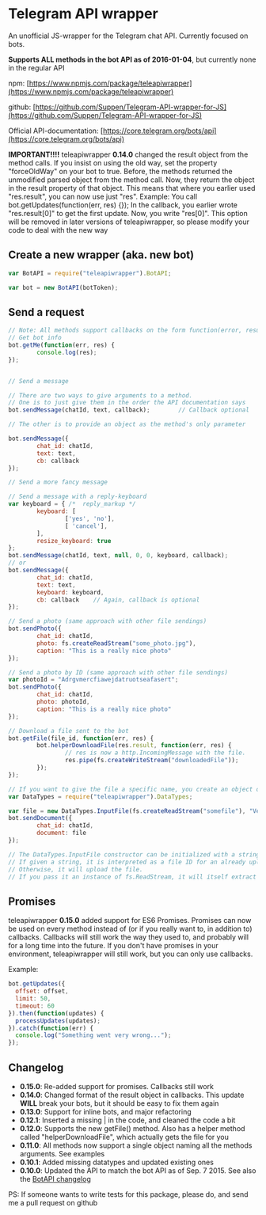 # Telegram API wrapper

An unofficial JS-wrapper for the Telegram chat API. Currently focused on bots.

**Supports ALL methods in the bot API as of 2016-01-04**, but currently none in the regular API

npm: [https://www.npmjs.com/package/teleapiwrapper](https://www.npmjs.com/package/teleapiwrapper)

github: [https://github.com/Suppen/Telegram-API-wrapper-for-JS](https://github.com/Suppen/Telegram-API-wrapper-for-JS)

Official API-documentation: [https://core.telegram.org/bots/api](https://core.telegram.org/bots/api)

**IMPORTANT!!!!** teleapiwrapper **0.14.0** changed the result object from the method calls. If you insist on using the old way, set the property "forceOldWay" on your bot to true. Before, the methods returned the unmodified parsed object from the method call. Now, they return the object in the result property of that object. This means that where you earlier used "res.result", you can now use just "res". Example: You call bot.getUpdates(function(err, res) {}); In the callback, you earlier wrote "res.result[0]" to get the first update. Now, you write "res[0]". This option will be removed in later versions of teleapiwrapper, so please modify your code to deal with the new way

## Create a new wrapper (aka. new bot)

```javascript
var BotAPI = require("teleapiwrapper").BotAPI;

var bot = new BotAPI(botToken);
```

## Send a request

```javascript
// Note: All methods support callbacks on the form function(error, result), where "result" is the parsed JSON-response from the server
// Get bot info
bot.getMe(function(err, res) {
        console.log(res);
});


// Send a message

// There are two ways to give arguments to a method.
// One is to just give them in the order the API documentation says
bot.sendMessage(chatId, text, callback);        // Callback optional

// The other is to provide an object as the method's only parameter

bot.sendMessage({
        chat_id: chatId,
        text: text,
        cb: callback
});

// Send a more fancy message

// Send a message with a reply-keyboard
var keyboard = { /*  reply_markup */
        keyboard: [
                ['yes', 'no'],
                [ 'cancel'],
        ],
        resize_keyboard: true
};
bot.sendMessage(chatId, text, null, 0, 0, keyboard, callback);
// or
bot.sendMessage({
        chat_id: chatId,
        text: text,
        keyboard: keyboard,
        cb: callback    // Again, callback is optional
});

// Send a photo (same approach with other file sendings)
bot.sendPhoto({
        chat_id: chatId,
        photo: fs.createReadStream("some_photo.jpg"),
        caption: "This is a really nice photo"
});

// Send a photo by ID (same approach with other file sendings)
var photoId = "Adrgvmercfiawejdatruotseafasert";
bot.sendPhoto({
        chat_id: chatId,
        photo: photoId,
        caption: "This is a really nice photo"
});

// Download a file sent to the bot
bot.getFile(file_id, function(err, res) {
        bot.helperDownloadFile(res.result, function(err, res) {
                // res is now a http.IncomingMessage with the file.
                res.pipe(fs.createWriteStream("downloadedFile"));
        });
});

// If you want to give the file a specific name, you create an object of type DataTypes.InputFile and give it to the method
var DataTypes = require("teleapiwrapper").DataTypes;

var file = new DataTypes.InputFile(fs.createReadStream("somefile"), "Very important file.txt");
bot.sendDocument({
        chat_id: chatId,
        document: file
});

// The DataTypes.InputFile constructor can be initialized with a string, a buffer, a readable stream or an already existing InputFile.
// If given a string, it is interpreted as a file ID for an already uploaded file, so Telegram will just resend that one.
// Otherwise, it will upload the file.
// If you pass it an instance of fs.ReadStream, it will itself extract the name of the file from the stream and use that, unless you override it yourself
```

## Promises

teleapiwrapper **0.15.0** added support for ES6 Promises. Promises can now be used on every method instead of (or if you really want to, in addition to) callbacks. Callbacks will still work the way they used to, and probably will for a long time into the future. If you don't have promises in your environment, teleapiwrapper will still work, but you can only use callbacks.

Example:

```javascript
bot.getUpdates({
  offset: offset,
  limit: 50,
  timeout: 60
}).then(function(updates) {
  processUpdates(updates);
}).catch(function(err) {
  console.log("Something went very wrong...");
});
```

## Changelog
* **0.15.0**: Re-added support for promises. Callbacks still work
* **0.14.0**: Changed format of the result object in callbacks. This update **WILL** break your bots, but it should be easy to fix them again
* **0.13.0**: Support for inline bots, and major refactoring
* **0.12.1**: Inserted a missing | in the code, and cleaned the code a bit
* **0.12.0**: Supports the new getFile() method. Also has a helper method called "helperDownloadFile", which actually gets the file for you
* **0.11.0**: All methods now support a single object naming all the methods arguments. See examples
* **0.10.1**: Added missing datatypes and updated existing ones
* **0.10.0**: Updated the API to match the bot API as of Sep. 7 2015. See also the [BotAPI changelog](https://core.telegram.org/bots/api-changelog)

PS: If someone wants to write tests for this package, please do, and send me a pull request on github

